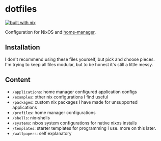 # dotfiles
[![built with nix](https://builtwithnix.org/badge.svg)](https://builtwithnix.org)

Configuration for NixOS and [home-manager](https://github.com/rycee/home-manager).

## Installation

I don't recommend using these files yourself, but pick and choose pieces. I'm trying to keep all files modular, but to be honest it's still a little messy.

## Content

- `/applications`: home manager configured application configs
- `/examples`: other nix configurations I find useful
- `/packages`: custom nix packages I have made for unsupported applications
- `/profiles`: home manager configurations
- `/shells`: nix-shells
- `/systems`: nixos system configurations for native nixos installs
- `/templates`: starter templates for programming I use. more on this later.
- `/wallpapers`: self explanatory
